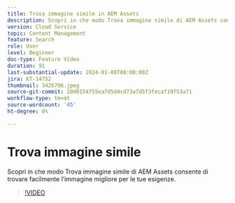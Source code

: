 ```yaml
---
title: Trova immagine simile in AEM Assets
description: Scopri in che modo Trova immagine simile di AEM Assets consente di trovare facilmente l’immagine migliore per le tue esigenze.
version: Cloud Service
topic: Content Management
feature: Search
role: User
level: Beginner
doc-type: Feature Video
duration: 91
last-substantial-update: 2024-01-08T00:00:00Z
jira: KT-14752
thumbnail: 3426796.jpeg
source-git-commit: 20d0154755ea7d5d4cd73a7d5f3fecaf19f53a71
workflow-type: tm+mt
source-wordcount: '45'
ht-degree: 0%

---
```



# Trova immagine simile

Scopri in che modo Trova immagine simile di AEM Assets consente di trovare facilmente l’immagine migliore per le tue esigenze.

>[!VIDEO](https://video.tv.adobe.com/v/3426796/?learn=on)
